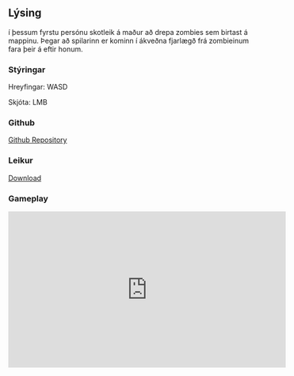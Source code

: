## Lýsing

í þessum fyrstu persónu skotleik á maður að drepa zombies sem birtast á mappinu. Þegar að spilarinn er kominn í ákveðna fjarlægð frá zombieinum fara þeir á eftir honum.

### Stýringar
Hreyfingar: WASD

Skjóta: LMB

### Github
<a href="https://github.com/birkirarndal/leikjaforritunv3">Github Repository</a>


### Leikur
<a href="http://www.mediafire.com/file/jsabbk30fwvidbu/Verkefni3_setup.exe/file">Download</a>

### Gameplay
<iframe width="560" height="315" src="https://www.youtube.com/embed/xqEslScROXk" frameborder="0" allow="accelerometer; autoplay; encrypted-media; gyroscope; picture-in-picture" allowfullscreen></iframe>
